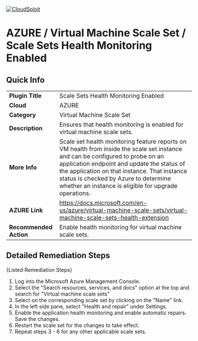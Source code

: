 [![CloudSploit](https://cloudsploit.com/img/logo-new-big-text-100.png "CloudSploit")](https://cloudsploit.com)

# AZURE / Virtual Machine Scale Set / Scale Sets Health Monitoring Enabled

## Quick Info

| | |
|-|-|
| **Plugin Title** | Scale Sets Health Monitoring Enabled |
| **Cloud** | AZURE |
| **Category** | Virtual Machine Scale Set |
| **Description** | Ensures that health monitoring is enabled for virtual machine scale sets. |
| **More Info** | Scale set health monitoring feature reports on VM health from inside the scale set instance and can be configured to probe on an application endpoint and update the status of the application on that instance. That instance status is checked by Azure to determine whether an instance is eligible for upgrade operations. |
| **AZURE Link** | https://docs.microsoft.com/en-us/azure/virtual-machine-scale-sets/virtual-machine-scale-sets-health-extension |
| **Recommended Action** | Enable health monitoring for virtual machine scale sets. |

## Detailed Remediation Steps

{Listed Remediation Steps}
1. Log into the Microsoft Azure Management Console.
2. Select the "Search resources, services, and docs" option at the top and search for "Virtual machine scale sets"
3. Select on the corresponding scale set by clicking on the "Name" link.
4. In the left side pane, select "Health and repair" under Settings.
5. Enable the application health monitoring and enable automatic repairs. Save the changes.
6. Restart the scale set for the changes to take effect. 
7. Repeat steps 3 - 6 for any other applicable scale sets.